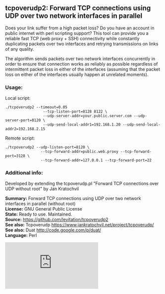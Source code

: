 ## tcpoverudp2: Forward TCP connections using UDP over two network interfaces in parallel

Does your link suffer from a high packet loss? Do you have an account in public internet with perl scripting support? This tool can provide you a reliable fast TCP (web proxy + SSH) connectivity while constantly duplicating packets over two interfaces and retrying transmissions on links of any quality.

The algorithm sends packets over two network interfaces concurrently in order to ensure that connection works as reliably as possible regardless of intermittent packet loss in either of the interfaces (assuming that the packet loss on either of the interfaces usually happen at unrelated moments).

### Usage:

Local script:

	./tcpoverudp2 --timeout=0.05 
                     --tcp-listen-port=8128 8122 \
                     --udp-server-addr=your.public.server.com --udp-server-port=8120 \
                     --udp-send-local-addr1=192.168.1.20 --udp-send-local-addr2=192.168.2.15

Remote script:

	./tcpoverudp2 --udp-listen-port=8120 \
                    --tcp-forward-addr=public.web.proxy --tcp-forward-port=3128 \
                    --tcp-forward-addr=127.0.0.1 --tcp-forward-port=22


### Additional info:

Developed by extending the tcpoverudp.pl "Forward TCP connections over UDP without root" by Jan Kratochvil

**Summary:**	    Forward TCP connections using UDP over two network interfaces in parallel (without root)
<br>**License:**	GNU General Public License
<br>**State:**	    Ready to use. Maintained.
<br>**Source:**	    https://github.com/levitation/tcpoverudp2
<br>**See also:**   Tcpoverudp     https://www.jankratochvil.net/project/tcpoverudp/
<br>**See also:**   Duat	       http://code.google.com/p/duat/
<br>**Language:**	Perl


[![Analytics](https://ga-beacon.appspot.com/UA-351728-28/tcpoverudp2/README.md?pixel)](https://github.com/igrigorik/ga-beacon)
